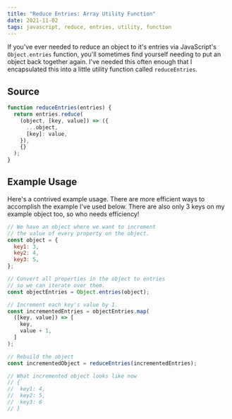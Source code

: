 ```yaml
---
title: "Reduce Entries: Array Utility Function"
date: 2021-11-02
tags: javascript, reduce, entries, utility, function
---
```


If you've ever needed to reduce an object to it's entries via JavaScript's `Object.entries` function, you'll sometimes find yourself needing to put an object back together again. I've needed this often enough that I encapsulated this into a little utility function called `reduceEntries`.

## Source

```js
function reduceEntries(entries) {
  return entries.reduce(
    (object, [key, value]) => ({
      ...object,
      [key]: value,
    }),
    {}
  );
}
```

## Example Usage

Here's a contrived example usage. There are more efficient ways to accomplish the example I've used below. There are also only 3 keys on my example object too, so who needs efficiency!

```js
// We have an object where we want to increment
// the value of every property on the object.
const object = {
  key1: 3,
  key2: 4,
  key3: 5,
};

// Convert all properties in the object to entries
// so we can iterate over them.
const objectEntries = Object.entries(object);

// Increment each key's value by 1.
const incrementedEntries = objectEntries.map(
  ([key, value]) => [
    key,
    value + 1,
  ]
);

// Rebuild the object
const incrementedObject = reduceEntries(incrementedEntries);

// What incremented object looks like now
// {
// 	key1: 4,
// 	key2: 5,
//	key3: 6
// }
```

